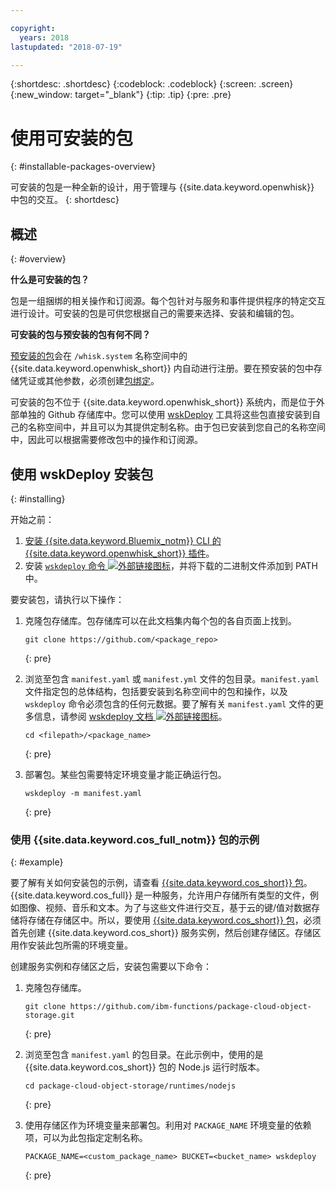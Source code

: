 ```yaml
---

copyright:
  years: 2018
lastupdated: "2018-07-19"

---
```


{:shortdesc: .shortdesc}
{:codeblock: .codeblock}
{:screen: .screen}
{:new_window: target="_blank"}
{:tip: .tip}
{:pre: .pre}

# 使用可安装的包
{: #installable-packages-overview}

可安装的包是一种全新的设计，用于管理与 {{site.data.keyword.openwhisk}} 中包的交互。
{: shortdesc}

## 概述
{: #overview}

**什么是可安装的包？**

包是一组捆绑的相关操作和订阅源。每个包针对与服务和事件提供程序的特定交互进行设计。可安装的包是可供您根据自己的需要来选择、安装和编辑的包。

**可安装的包与预安装的包有何不同？**

[预安装的包](openwhisk_packages.html#browse-packages)会在 `/whisk.system` 名称空间中的 {{site.data.keyword.openwhisk_short}} 内自动进行注册。要在预安装的包中存储凭证或其他参数，必须创建[包绑定](openwhisk_packages.html#openwhisk_package_bind)。

可安装的包不位于 {{site.data.keyword.openwhisk_short}} 系统内，而是位于外部单独的 Github 存储库中。您可以使用 [wskDeploy](https://github.com/apache/incubator-openwhisk-wskdeploy#whisk-deploy-wskdeploy) 工具将这些包直接安装到自己的名称空间中，并且可以为其提供定制名称。由于包已安装到您自己的名称空间中，因此可以根据需要修改包中的操作和订阅源。

## 使用 wskDeploy 安装包
{: #installing}

开始之前：
  1. [安装 {{site.data.keyword.Bluemix_notm}} CLI 的 {{site.data.keyword.openwhisk_short}} 插件](bluemix_cli.html#cloudfunctions_cli)。
  2. 安装 [`wskdeploy` 命令 ![外部链接图标](../icons/launch-glyph.svg "外部链接图标")](https://github.com/apache/incubator-openwhisk-wskdeploy/releases)，并将下载的二进制文件添加到 PATH 中。

要安装包，请执行以下操作：

1. 克隆包存储库。包存储库可以在此文档集内每个包的各自页面上找到。
    ```
    git clone https://github.com/<package_repo>
    ```
    {: pre}

2. 浏览至包含 `manifest.yaml` 或 `manifest.yml` 文件的包目录。`manifest.yaml` 文件指定包的总体结构，包括要安装到名称空间中的包和操作，以及 `wskdeploy` 命令必须包含的任何元数据。要了解有关 `manifest.yaml` 文件的更多信息，请参阅 [wskdeploy 文档 ![外部链接图标](../icons/launch-glyph.svg "外部链接图标")](https://github.com/apache/incubator-openwhisk-wskdeploy/blob/master/docs/programming_guide.md#wskdeploy-utility-by-example)。
    ```
    cd <filepath>/<package_name>
    ```
    {: pre}

3. 部署包。某些包需要特定环境变量才能正确运行包。
    ```
    wskdeploy -m manifest.yaml
    ```
    {: pre}

### 使用 {{site.data.keyword.cos_full_notm}} 包的示例
{: #example}

要了解有关如何安装包的示例，请查看 [{{site.data.keyword.cos_short}} 包](cloud_object_storage_actions.html)。{{site.data.keyword.cos_full}} 是一种服务，允许用户存储所有类型的文件，例如图像、视频、音乐和文本。为了与这些文件进行交互，基于云的键/值对数据存储将存储在存储区中。所以，要使用 [{{site.data.keyword.cos_short}} 包](cloud_object_storage_actions.html)，必须首先创建 {{site.data.keyword.cos_short}} 服务实例，然后创建存储区。存储区用作安装此包所需的环境变量。

创建服务实例和存储区之后，安装包需要以下命令：

1. 克隆包存储库。
    ```
    git clone https://github.com/ibm-functions/package-cloud-object-storage.git
    ```
    {: pre}

2. 浏览至包含 `manifest.yaml` 的包目录。在此示例中，使用的是 {{site.data.keyword.cos_short}} 包的 Node.js 运行时版本。
    ```
    cd package-cloud-object-storage/runtimes/nodejs
    ```
    {: pre}

3. 使用存储区作为环境变量来部署包。利用对 `PACKAGE_NAME` 环境变量的依赖项，可以为此包指定定制名称。
    ```
    PACKAGE_NAME=<custom_package_name> BUCKET=<bucket_name> wskdeploy
    ```
    {: pre}
